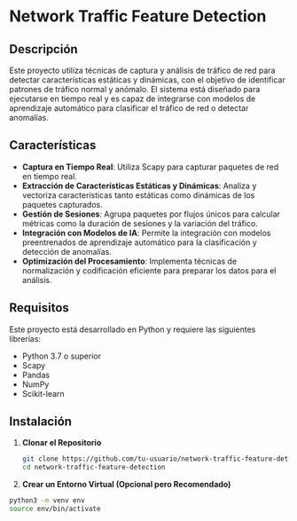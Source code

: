 # Network Traffic Feature Detection

## Descripción

Este proyecto utiliza técnicas de captura y análisis de tráfico de red para detectar características estáticas y dinámicas, con el objetivo de identificar patrones de tráfico normal y anómalo. El sistema está diseñado para ejecutarse en tiempo real y es capaz de integrarse con modelos de aprendizaje automático para clasificar el tráfico de red o detectar anomalías.

## Características

- **Captura en Tiempo Real**: Utiliza Scapy para capturar paquetes de red en tiempo real.
- **Extracción de Características Estáticas y Dinámicas**: Analiza y vectoriza características tanto estáticas como dinámicas de los paquetes capturados.
- **Gestión de Sesiones**: Agrupa paquetes por flujos únicos para calcular métricas como la duración de sesiones y la variación del tráfico.
- **Integración con Modelos de IA**: Permite la integración con modelos preentrenados de aprendizaje automático para la clasificación y detección de anomalías.
- **Optimización del Procesamiento**: Implementa técnicas de normalización y codificación eficiente para preparar los datos para el análisis.

## Requisitos

Este proyecto está desarrollado en Python y requiere las siguientes librerías:

- Python 3.7 o superior
- Scapy
- Pandas
- NumPy
- Scikit-learn

## Instalación

1. **Clonar el Repositorio**

   ```bash
   git clone https://github.com/tu-usuario/network-traffic-feature-detection.git
   cd network-traffic-feature-detection

2. **Crear un Entorno Virtual (Opcional pero Recomendado)**
```bash
python3 -m venv env
source env/bin/activate



